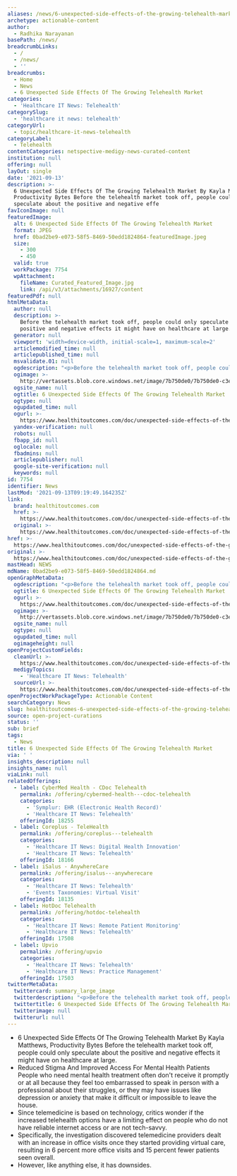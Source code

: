 ```yaml
---
aliases: /news/6-unexpected-side-effects-of-the-growing-telehealth-market
archetype: actionable-content
author:
  - Radhika Narayanan
basePath: /news/
breadcrumbLinks:
  - /
  - /news/
  - ''
breadcrumbs:
  - Home
  - News
  - 6 Unexpected Side Effects Of The Growing Telehealth Market
categories:
  - 'Healthcare IT News: Telehealth'
categorySlug:
  - 'healthcare it news: telehealth'
categoryUrl:
  - topic/healthcare-it-news-telehealth
categoryLabel:
  - Telehealth
contentCategories: netspective-medigy-news-curated-content
institution: null
offering: null
layOut: single
date: '2021-09-13'
description: >-
  6 Unexpected Side Effects Of The Growing Telehealth Market By Kayla Matthews,
  Productivity Bytes Before the telehealth market took off, people could only
  speculate about the positive and negative effe
favIconImage: null
featuredImage:
  alt: 6 Unexpected Side Effects Of The Growing Telehealth Market
  format: JPEG
  href: 0bad2be9-e073-58f5-8469-50edd1824864-featuredImage.jpeg
  size:
    - 300
    - 450
  valid: true
  workPackage: 7754
  wpAttachment:
    fileName: Curated_Featured_Image.jpg
    link: /api/v3/attachments/16927/content
featuredPdf: null
htmlMetaData:
  author: null
  description: >-
    Before the telehealth market took off, people could only speculate about the
    positive and negative effects it might have on healthcare at large. Now...
  generator: null
  viewport: 'width=device-width, initial-scale=1, maximum-scale=2'
  articlemodified_time: null
  articlepublished_time: null
  msvalidate.01: null
  ogdescription: "<p>Before the telehealth market took off, people could only speculate about the positive and negative effects it might have on healthcare at large. Now that it&#39;s more established, it&#39;s possible to dive into some of the positive and negative side effects telehealth caused. Here are six of them.</p>\r\n"
  ogimage: >-
    http://vertassets.blob.core.windows.net/image/7b750de0/7b750de0-c3e7-4224-9d7a-4c4de6e663d4/hto_telehealth.jpg
  ogsite_name: null
  ogtitle: 6 Unexpected Side Effects Of The Growing Telehealth Market
  ogtype: null
  ogupdated_time: null
  ogurl: >-
    https://www.healthitoutcomes.com/doc/unexpected-side-effects-of-the-growing-telehealth-market-0001
  yandex-verification: null
  robots: null
  fbapp_id: null
  oglocale: null
  fbadmins: null
  articlepublisher: null
  google-site-verification: null
  keywords: null
id: 7754
identifier: News
lastMod: '2021-09-13T09:19:49.164235Z'
link:
  brand: healthitoutcomes.com
  href: >-
    https://www.healthitoutcomes.com/doc/unexpected-side-effects-of-the-growing-telehealth-market-0001
  original: >-
    https://www.healthitoutcomes.com/doc/unexpected-side-effects-of-the-growing-telehealth-market-0001
href: >-
  https://www.healthitoutcomes.com/doc/unexpected-side-effects-of-the-growing-telehealth-market-0001
original: >-
  https://www.healthitoutcomes.com/doc/unexpected-side-effects-of-the-growing-telehealth-market-0001
mastHead: NEWS
mdName: 0bad2be9-e073-58f5-8469-50edd1824864.md
openGraphMetaData:
  ogdescription: "<p>Before the telehealth market took off, people could only speculate about the positive and negative effects it might have on healthcare at large. Now that it&#39;s more established, it&#39;s possible to dive into some of the positive and negative side effects telehealth caused. Here are six of them.</p>\r\n"
  ogtitle: 6 Unexpected Side Effects Of The Growing Telehealth Market
  ogurl: >-
    https://www.healthitoutcomes.com/doc/unexpected-side-effects-of-the-growing-telehealth-market-0001
  ogimage: >-
    http://vertassets.blob.core.windows.net/image/7b750de0/7b750de0-c3e7-4224-9d7a-4c4de6e663d4/hto_telehealth.jpg
  ogsite_name: null
  ogtype: null
  ogupdated_time: null
  ogimageheight: null
openProjectCustomFields:
  cleanUrl: >-
    https://www.healthitoutcomes.com/doc/unexpected-side-effects-of-the-growing-telehealth-market-0001
  medigyTopics:
    - 'Healthcare IT News: Telehealth'
  sourceUrl: >-
    https://www.healthitoutcomes.com/doc/unexpected-side-effects-of-the-growing-telehealth-market-0001
openProjectWorkPackageType: Actionable Content
searchCategory: News
slug: healthitoutcomes-6-unexpected-side-effects-of-the-growing-telehealth-market
source: open-project-curations
status: ''
sub: brief
tags:
  - News
title: 6 Unexpected Side Effects Of The Growing Telehealth Market
via: ' '
insights_description: null
insights_name: null
viaLink: null
relatedOfferings:
  - label: CyberMed Health - CDoc Telehealth
    permalink: /offering/cybermed-health---cdoc-telehealth
    categories:
      - 'Symplur: EHR (Electronic Health Record)'
      - 'Healthcare IT News: Telehealth'
    offeringId: 18255
  - label: Coreplus - TeleHealth
    permalink: /offering/coreplus---telehealth
    categories:
      - 'Healthcare IT News: Digital Health Innovation'
      - 'Healthcare IT News: Telehealth'
    offeringId: 18166
  - label: iSalus - AnywhereCare
    permalink: /offering/isalus---anywherecare
    categories:
      - 'Healthcare IT News: Telehealth'
      - 'Events Taxonomies: Virtual Visit'
    offeringId: 18135
  - label: HotDoc Telehealth
    permalink: /offering/hotdoc-telehealth
    categories:
      - 'Healthcare IT News: Remote Patient Monitoring'
      - 'Healthcare IT News: Telehealth'
    offeringId: 17508
  - label: Upvio
    permalink: /offering/upvio
    categories:
      - 'Healthcare IT News: Telehealth'
      - 'Healthcare IT News: Practice Management'
    offeringId: 17503
twitterMetaData:
  twittercard: summary_large_image
  twitterdescription: "<p>Before the telehealth market took off, people could only speculate about the positive and negative effects it might have on healthcare at large. Now that it&#39;s more established, it&#39;s possible to dive into some of the positive and negative side effects telehealth caused. Here are six of them.</p>\r\n"
  twittertitle: 6 Unexpected Side Effects Of The Growing Telehealth Market
  twitterimage: null
  twitterurl: null
---
```

<ul><li>6 Unexpected Side Effects Of The Growing Telehealth Market By Kayla Matthews, Productivity Bytes Before the telehealth market took off, people could only speculate about the positive and negative effects it might have on healthcare at large.</li><li>Reduced Stigma And Improved Access For Mental Health Patients People who need mental health treatment often don't receive it promptly or at all because they feel too embarrassed to speak in person with a professional about their struggles, or they may have issues like depression or anxiety that make it difficult or impossible to leave the house.</li><li>Since telemedicine is based on technology, critics wonder if the increased telehealth options have a limiting effect on people who do not have reliable internet access or are not tech-savvy.</li><li>Specifically, the investigation discovered telemedicine providers dealt with an increase in office visits once they started providing virtual care, resulting in 6 percent more office visits and 15 percent fewer patients seen overall.</li><li>However, like anything else, it has downsides.</li></ul>